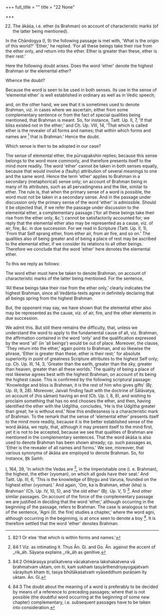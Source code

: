 +++
full_title = ""
title = "22 None"

+++


22. The ākāśa, i.e. ether (is Brahman) on account of characteristic marks (of the latter being mentioned).

In the Cḥāndogya (I, 9) the following passage is met with, 'What is the origin of this world?' 'Ether,' he replied. 'For all these beings take their rise from the ether only, and return into the ether. Ether is greater than these, ether is their rest.'

Here the following doubt arises. Does the word 'ether' denote the highest Brahman or the elemental ether?

Whence the doubt?

Because the word is seen to be used in both senses. Its use in the sense of 'elemental ether' is well established in ordinary as well as in Vedic speech;

and, on the other hand, we see that it is sometimes used to denote Brahman, viz. in cases where we ascertain, either from some complementary sentence or from the fact of special qualities being mentioned, that Brahman is meant. So, for instance, Taitt. Up. II, 7, 'If that bliss existed not in the ether;' and Cḥ. Up. VIII, 14, 'That which is called ether is the revealer of all forms and names; that within which forms and names are [^fn_121] that is Brahman.' Hence the doubt.

Which sense is then to be adopted in our case?

The sense of elemental ether, the pūrvapakshin replies; because this sense belongs to the word more commonly, and therefore presents itself to the mind more readily. The word 'ether' cannot be taken in both senses equally, because that would involve a (faulty) attribution of several meanings to one and the same word. Hence the term 'ether' applies to Brahman in a secondary (metaphorical) sense only; on account of Brahman being in many of its attributes, such as all pervadingness and the like, similar to ether. The rule is, that when the primary sense of a word is possible, the word must not be taken in a secondary sense. And in the passage under discussion only the primary sense of the word 'ether' is admissible. Should it be objected that, if we refer the passage under discussion to the elemental ether, a complementary passage ('for all these beings take their rise from the ether only, &c.') cannot be satisfactorily accounted for; we reply that the elemental ether also may be represented as a cause, viz. of air, fire, &c. in due succession. For we read in Scripture (Taitt. Up. II, 1), 'From that Self sprang ether, from ether air, from air fire, and so on.' The qualities also of being greater and of being a place of rest may be ascribed to the elemental ether, if we consider its relations to all other beings. Therefore we conclude that the word 'ether' here denotes the elemental ether.

[^fn_121]: 82:1 Or else 'that which is within forms and names.'

To this we reply as follows:

The word ether must here be taken to denote Brahman, on account of characteristic marks of the latter being mentioned. For the sentence,

 'All these beings take their rise from the ether only,' clearly indicates the highest Brahman, since all Vedānta-texts agree in definitely declaring that all beings spring from the highest Brahman.

But, the opponent may say, we have shown that the elemental ether also may be represented as the cause, viz. of air, fire, and the other elements in due succession.

We admit this. But still there remains the difficulty, that, unless we understand the word to apply to the fundamental cause of all, viz. Brahman, the affirmation contained in the word 'only' and the qualification expressed by the word 'all' (in 'all beings') would be out of place. Moreover, the clause, 'They return into the ether,' again points to Brahman, and so likewise the phrase, 'Ether is greater than these, ether is their rest;' for absolute superiority in point of greatness Scripture attributes to the highest Self only; cp. Cḥ. Up. III, 14, 3, 'Greater than the earth, greater than the sky, greater than heaven, greater than all these worlds.' The quality of being a place of rest likewise agrees best with the highest Brahman, on account of its being the highest cause. This is confirmed by the following scriptural passage: 'Knowledge and bliss is Brahman, it is the rest of him who gives gifts' (Br̥. Up. III, 9, 28). Moreover, Jaivali finding fault with the doctrine of Śālāvatya, on account of (his sāman) having an end (Cḥ. Up. I, 8, 8), and wishing to proclaim something that has no end chooses the ether, and then, having identified the ether with the Udgītha, concludes, 'He is the Udgītha greater than great; he is without end.' Now this endlessness is a characteristic mark of Brahman. To the remark that the sense of 'elemental ether' presents itself to the mind more readily, because it is the better established sense of the word ākāśa, we reply, that, although it may present itself to the mind first, yet it is not to be accepted, because we see that qualities of Brahman are mentioned in the complementary sentences. That the word ākāśa is also used to denote Brahman has been shown already; cp. such passages as, 'Ether is the revealer of all names and forms.' We see, moreover, that various synonyma of ākāśa are employed to denote Brahman. So, for instance, R̥k Saṁh.

  I, 164, 39, 'In which the Vedas are [^fn_122], in the Imperishable one (i. e. Brahman), the highest, the ether (vyoman), on which all gods have their seat.' And Taitt. Up. III, 6, 'This is the knowledge of Bhr̥gu and Varuṇa, founded on the highest ether (vyoman).' And again, 'Om, ka is Brahman, ether (kha) is Brahman' (Cḥ. Up. IV, 10, 5), and 'the old ether' (Br̥. Up. V, 1) [^fn_123]. And other similar passages. On account of the force of the complementary passage we are justified in deciding that the word 'ether,' although occurring in the beginning of the passage, refers to Brahman. The case is analogous to that of the sentence, 'Agni (lit. the fire) studies a chapter,' where the word agni, although occurring in the beginning, is at once seen to denote a boy [^fn_124]. It is therefore settled that the word 'ether' denotes Brahman.

[^fn_122]: 84:1 Viz. as intimating it. Thus Ān. Gi. and Go. Ān. against the accent of _rik_áḥ. Sāyaṇa explains _rik_áḥ as genitive.

[^fn_123]: 84:2 Oṁkārasya pratīkatvena vācakatvena lakshakatvena vā brahmatvam uktam, om iti, kaṁ sukhaṁ tasyārthendriyayogajatvaṁ vārayituṁ kham iti, tasya bhūtākaśatvaṁ vyāseddhum purāṇam ity uktam. Ān. Gi.

[^fn_124]: 84:3 The doubt about the meaning of a word is preferably to be decided by means of a reference to preceding passages; where that is not possible (the doubtful word occurring at the beginning of some new chapter) complementary, i.e. subsequent passages have to be taken into consideration.


